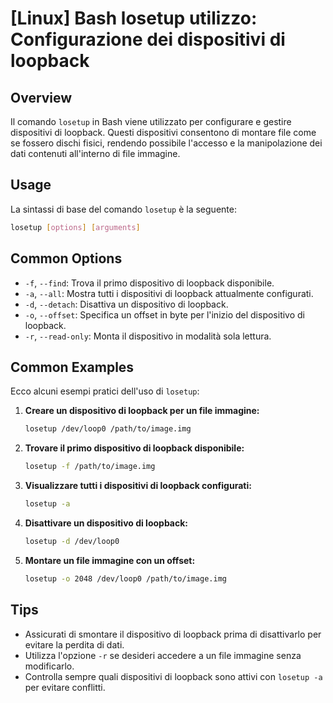 # [Linux] Bash losetup utilizzo: Configurazione dei dispositivi di loopback

## Overview
Il comando `losetup` in Bash viene utilizzato per configurare e gestire dispositivi di loopback. Questi dispositivi consentono di montare file come se fossero dischi fisici, rendendo possibile l'accesso e la manipolazione dei dati contenuti all'interno di file immagine.

## Usage
La sintassi di base del comando `losetup` è la seguente:

```bash
losetup [options] [arguments]
```

## Common Options
- `-f`, `--find`: Trova il primo dispositivo di loopback disponibile.
- `-a`, `--all`: Mostra tutti i dispositivi di loopback attualmente configurati.
- `-d`, `--detach`: Disattiva un dispositivo di loopback.
- `-o`, `--offset`: Specifica un offset in byte per l'inizio del dispositivo di loopback.
- `-r`, `--read-only`: Monta il dispositivo in modalità sola lettura.

## Common Examples
Ecco alcuni esempi pratici dell'uso di `losetup`:

1. **Creare un dispositivo di loopback per un file immagine:**
   ```bash
   losetup /dev/loop0 /path/to/image.img
   ```

2. **Trovare il primo dispositivo di loopback disponibile:**
   ```bash
   losetup -f /path/to/image.img
   ```

3. **Visualizzare tutti i dispositivi di loopback configurati:**
   ```bash
   losetup -a
   ```

4. **Disattivare un dispositivo di loopback:**
   ```bash
   losetup -d /dev/loop0
   ```

5. **Montare un file immagine con un offset:**
   ```bash
   losetup -o 2048 /dev/loop0 /path/to/image.img
   ```

## Tips
- Assicurati di smontare il dispositivo di loopback prima di disattivarlo per evitare la perdita di dati.
- Utilizza l'opzione `-r` se desideri accedere a un file immagine senza modificarlo.
- Controlla sempre quali dispositivi di loopback sono attivi con `losetup -a` per evitare conflitti.